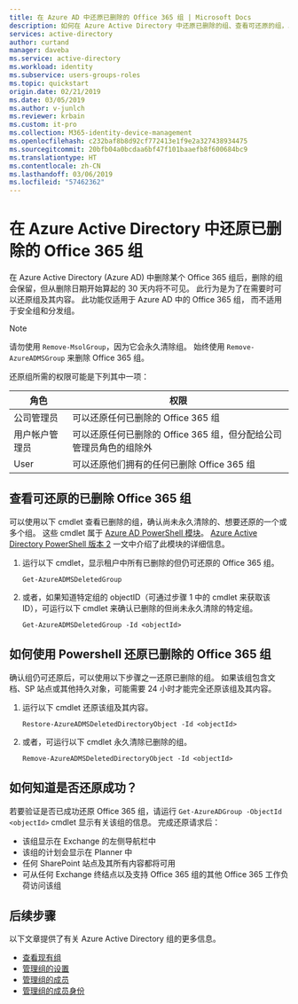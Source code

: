 ```yaml
---
title: 在 Azure AD 中还原已删除的 Office 365 组 | Microsoft Docs
description: 如何在 Azure Active Directory 中还原已删除的组、查看可还原的组，以及永久删除组
services: active-directory
author: curtand
manager: daveba
ms.service: active-directory
ms.workload: identity
ms.subservice: users-groups-roles
ms.topic: quickstart
origin.date: 02/21/2019
ms.date: 03/05/2019
ms.author: v-junlch
ms.reviewer: krbain
ms.custom: it-pro
ms.collection: M365-identity-device-management
ms.openlocfilehash: c232baf8b8d92cf772413e1f9e2a327438934475
ms.sourcegitcommit: 20bfb04a0bcdaa6bf47f101baaefb8f600684bc9
ms.translationtype: HT
ms.contentlocale: zh-CN
ms.lasthandoff: 03/06/2019
ms.locfileid: "57462362"
---
```

# <a name="restore-a-deleted-office-365-group-in-azure-active-directory"></a>在 Azure Active Directory 中还原已删除的 Office 365 组
在 Azure Active Directory (Azure AD) 中删除某个 Office 365 组后，删除的组会保留，但从删除日期开始算起的 30 天内将不可见。 此行为是为了在需要时可以还原组及其内容。 此功能仅适用于 Azure AD 中的 Office 365 组， 而不适用于安全组和分发组。

> [!NOTE]
> 请勿使用 `Remove-MsolGroup`，因为它会永久清除组。 始终使用 `Remove-AzureADMSGroup` 来删除 Office 365 组。

还原组所需的权限可能是下列其中一项：

角色 | 权限
--------- | ---------
公司管理员 | 可以还原任何已删除的 Office 365 组
用户帐户管理员 | 可以还原任何已删除的 Office 365 组，但分配给公司管理员角色的组除外
User | 可以还原他们拥有的任何已删除 Office 365 组


## <a name="view-the-deleted-office-365-groups-that-are-available-to-restore"></a>查看可还原的已删除 Office 365 组

可以使用以下 cmdlet 查看已删除的组，确认尚未永久清除的、想要还原的一个或多个组。 这些 cmdlet 属于 [Azure AD PowerShell 模块](https://www.powershellgallery.com/packages/AzureAD/)。 [Azure Active Directory PowerShell 版本 2](https://docs.microsoft.com/powershell/azure/install-adv2?view=azureadps-2.0) 一文中介绍了此模块的详细信息。

1.  运行以下 cmdlet，显示租户中所有已删除的但仍可还原的 Office 365 组。
    
    ```
    Get-AzureADMSDeletedGroup
    ```

2.  或者，如果知道特定组的 objectID（可通过步骤 1 中的 cmdlet 来获取该 ID），可运行以下 cmdlet 来确认已删除的但尚未永久清除的特定组。
  
    ```
    Get-AzureADMSDeletedGroup -Id <objectId>
    ```

## <a name="how-to-restore-your-deleted-office-365-group-using-powershell"></a>如何使用 Powershell 还原已删除的 Office 365 组
确认组仍可还原后，可以使用以下步骤之一还原已删除的组。 如果该组包含文档、SP 站点或其他持久对象，可能需要 24 小时才能完全还原该组及其内容。

1. 运行以下 cmdlet 还原该组及其内容。
 
    ```
    Restore-AzureADMSDeletedDirectoryObject -Id <objectId>
    ``` 

2. 或者，可运行以下 cmdlet 永久清除已删除的组。
    ```
    Remove-AzureADMSDeletedDirectoryObject -Id <objectId>
    ```

## <a name="how-do-you-know-this-worked"></a>如何知道是否还原成功？

若要验证是否已成功还原 Office 365 组，请运行 `Get-AzureADGroup -ObjectId <objectId>` cmdlet 显示有关该组的信息。 完成还原请求后：

- 该组显示在 Exchange 的左侧导航栏中
- 该组的计划会显示在 Planner 中
- 任何 SharePoint 站点及其所有内容都将可用
- 可从任何 Exchange 终结点以及支持 Office 365 组的其他 Office 365 工作负荷访问该组

## <a name="next-steps"></a>后续步骤
以下文章提供了有关 Azure Active Directory 组的更多信息。

- [查看现有组](../fundamentals/active-directory-groups-view-azure-portal.md)
- [管理组的设置](../fundamentals/active-directory-groups-settings-azure-portal.md)
- [管理组的成员](../fundamentals/active-directory-groups-members-azure-portal.md)
- [管理组的成员身份](../fundamentals/active-directory-groups-membership-azure-portal.md)

<!-- Update_Description: wording update -->
